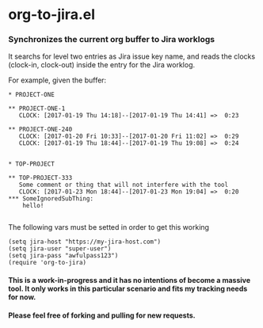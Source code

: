 # org-to-jira.el
### Synchronizes the current org buffer to Jira worklogs

It searchs for level two entries as Jira issue key name, and reads the clocks (clock-in, clock-out) inside the entry for the Jira worklog.

For example, given the buffer:
```
* PROJECT-ONE

** PROJECT-ONE-1
   CLOCK: [2017-01-19 Thu 14:18]--[2017-01-19 Thu 14:41] =>  0:23
   
** PROJECT-ONE-240
   CLOCK: [2017-01-20 Fri 10:33]--[2017-01-20 Fri 11:02] =>  0:29
   CLOCK: [2017-01-19 Thu 18:44]--[2017-01-19 Thu 19:08] =>  0:24
   

* TOP-PROJECT

** TOP-PROJECT-333
   Some comment or thing that will not interfere with the tool
   CLOCK: [2017-01-23 Mon 18:44]--[2017-01-23 Mon 19:04] =>  0:20
*** SomeIgnoredSubThing: 
    hello!
      
```

The following vars must be setted in order to get this working
```
(setq jira-host "https://my-jira-host.com")
(setq jira-user "super-user")
(setq jira-pass "awfulpass123")
(require 'org-to-jira)
```


#### This is a work-in-progress and it has no intentions of become a massive tool. It only works in this particular scenario and fits my tracking needs for now. 

#### Please feel free of forking and pulling for new requests.
